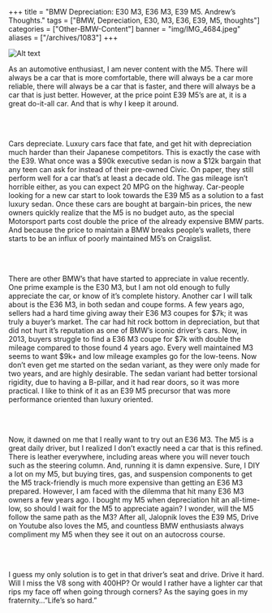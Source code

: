 +++
title = "BMW Depreciation: E30 M3, E36 M3, E39 M5. Andrew’s Thoughts."
tags = ["BMW, Depreciation, E30, M3, E36, E39, M5, thoughts"]
categories = ["Other-BMW-Content"]
banner = "img/IMG_4684.jpeg"
aliases = ["/archives/1083"]
+++

![Alt text](https://e39source.com/wp-content/uploads/2020/04/1987-bmw-e30-m3-and-1996-e36-m3-photo-365393-s-1280x782-1.jpg)

As an automotive enthusiast, I am never content with the M5.  There will always be a car that is more comfortable, there will always be a car more reliable, there will always be a car that is faster, and there will always be a car that is just better.  However, at the price point E39 M5’s are at, it is a great do-it-all car. And that is why I keep it around.

&nbsp;<br/><br/>

Cars depreciate.  Luxury cars face that fate, and get hit with depreciation much harder than their Japanese competitors.  This is exactly the case with the E39.  What once was a $90k executive sedan is now a $12k bargain that any teen can ask for instead of their pre-owned Civic.  On paper, they still perform well for a car that’s at least a decade old.  The gas mileage isn’t horrible either, as you can expect 20 MPG on the highway.  Car-people looking for a new car start to look towards the E39 M5 as a solution to a fast luxury sedan. Once these cars are bought at bargain-bin prices, the new owners quickly realize that the M5 is no budget auto, as the special Motorsport parts cost double the price of the already expensive BMW parts.  And because the price to maintain a BMW breaks people’s wallets,  there starts to be an influx of poorly maintained M5’s on Craigslist.

&nbsp;<br/><br/>

There are other BMW’s that have started to appreciate in value recently.  One prime example is the E30 M3, but I am not old enough to fully appreciate the car, or know of it’s complete history.  Another car I will talk about is the E36 M3, in both sedan and coupe forms.  A few years ago, sellers had a hard time giving away their E36 M3 coupes for $7k; it was truly a buyer’s market.  The car had hit rock bottom in depreciation, but that did not hurt it’s reputation as one of BMW’s iconic driver’s cars.  Now, in 2013, buyers struggle to find a E36 M3 coupe for $7k with double the mileage compared to those found 4 years ago.  Every well maintained M3 seems to want $9k+ and low mileage examples go for the low-teens.  Now don’t even get me started on the sedan variant, as they were only made for two years, and are highly desirable.  The sedan variant had better torsional rigidity, due to having a B-pillar, and it had rear doors, so it was more practical.  I like to think of it as an E39 M5 precursor that was more performance oriented than luxury oriented.

&nbsp;<br/><br/>

Now, it dawned on me that I really want to try out an E36 M3.  The M5 is a great daily driver, but I realized I don’t exactly need a car that is this refined.  There is leather everywhere, including areas where you will never touch such as the steering column.  And, running it is damn expensive.  Sure, I DIY a lot on my M5, but buying tires, gas, and suspension components to get the M5 track-friendly is much more expensive than getting an E36 M3 prepared.  However, I am faced with the dilemma that hit many E36 M3 owners a few years ago.  I bought my M5 when depreciation hit an all-time-low, so should I wait for the M5 to appreciate again?  I wonder, will the M5 follow the same path as the M3?  After all, Jalopnik loves the E39 M5, Drive on Youtube also loves the M5, and countless BMW enthusiasts always compliment my M5 when they see it out on an autocross course.

&nbsp;<br/><br/>

I guess my only solution is to get in that driver’s seat and drive.  Drive it hard.  Will I miss the V8 song with 400HP?  Or would I rather have a lighter car that rips my face off when going through corners?  As the saying goes in my fraternity…”Life’s so hard.”

&nbsp;<br/><br/>